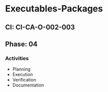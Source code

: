# Executables-Packages

## CI: CI-CA-O-002-003
## Phase: 04

### Activities
- Planning
- Execution
- Verification
- Documentation
